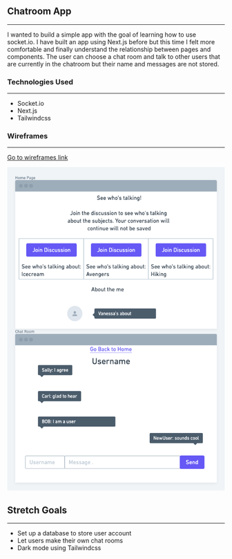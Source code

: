 ## Chatroom App
------------------------
I wanted to build a simple app with the goal of learning how to use socket.io. I have built an app using Next.js before but this time I felt more comfortable and finally understand the relationship between pages and components. The user can choose a chat room and talk to other users that are currently in the chatroom but their name and messages are not stored. 

### Technologies Used
------------------------
- Socket.io
- Next.js
- Tailwindcss


### Wireframes
------------------------
[Go to wireframes link](https://whimsical.com/chat-app-GeLor7UELRzgLYAe1QQ8qu)

![Wireframe](https://raw.githubusercontent.com/regularvanessaperson/chat-app-hackathon/main/public/Wireframe.png)

## Stretch Goals
------------------------
- Set up a database to store user account
- Let users make their own chat rooms
- Dark mode using Tailwindcss




